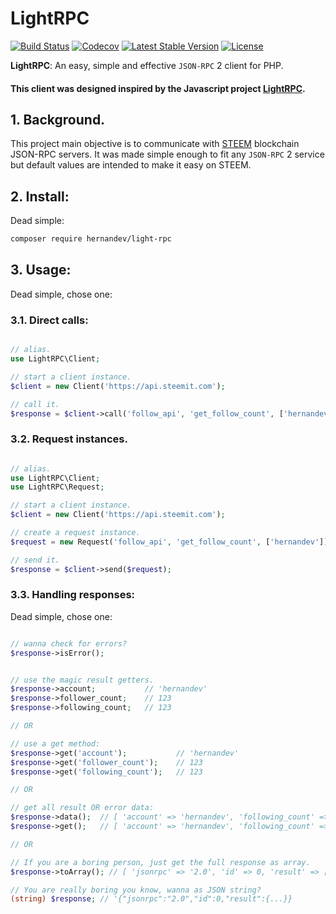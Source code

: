 # LightRPC

[![Build Status](https://travis-ci.org/hernandev/light-rpc.svg?branch=master)](https://travis-ci.org/hernandev/light-rpc)
[![Codecov](https://codecov.io/gh/hernandev/light-rpc/branch/master/graph/badge.svg)](https://codecov.io/gh/hernandev/light-rpc)
[![Latest Stable Version](https://poser.pugx.org/hernandev/light-rpc/v/stable)](https://packagist.org/packages/hernandev/light-rpc)
[![License](https://poser.pugx.org/hernandev/light-rpc/license)](https://packagist.org/packages/hernandev/light-rpc)

**LightRPC**: An easy, simple and effective `JSON-RPC` 2 client for PHP.

#### This client was designed inspired by the Javascript project [LightRPC](https://github.com/busyorg/lightrpc).

## 1. Background.

This project main objective is to communicate with [STEEM](https://steem.io) blockchain JSON-RPC servers. It was made simple 
enough to fit any `JSON-RPC` 2 service but default values are intended to make it easy on STEEM.

## 2. Install:

Dead simple:

```bash
composer require hernandev/light-rpc
```

## 3. Usage:

Dead simple, chose one:

### 3.1. Direct calls:

```php

// alias.
use LightRPC\Client;

// start a client instance.
$client = new Client('https://api.steemit.com');

// call it.
$response = $client->call('follow_api', 'get_follow_count', ['hernandev']);

```

### 3.2. Request instances.

```php

// alias.
use LightRPC\Client;
use LightRPC\Request;

// start a client instance.
$client = new Client('https://api.steemit.com');

// create a request instance.
$request = new Request('follow_api', 'get_follow_count', ['hernandev']);

// send it.
$response = $client->send($request);

```

### 3.3. Handling responses:

Dead simple, chose one:

```php

// wanna check for errors?
$response->isError();


// use the magic result getters.
$response->account;           // 'hernandev'
$response->follower_count;    // 123
$response->following_count;   // 123

// OR

// use a get method:
$response->get('account');           // 'hernandev'
$response->get('follower_count');    // 123
$response->get('following_count');   // 123

// OR

// get all result OR error data:
$response->data();  // [ 'account' => 'hernandev', 'following_count' => 123, 'follower_count' => 123]
$response->get();   // [ 'account' => 'hernandev', 'following_count' => 123, 'follower_count' => 123]

// OR

// If you are a boring person, just get the full response as array.
$response->toArray(); // [ 'jsonrpc' => '2.0', 'id' => 0, 'result' => ['foo' => 'bar']]

// You are really boring you know, wanna as JSON string?
(string) $response; // '{"jsonrpc":"2.0","id":0,"result":{...}}

```

